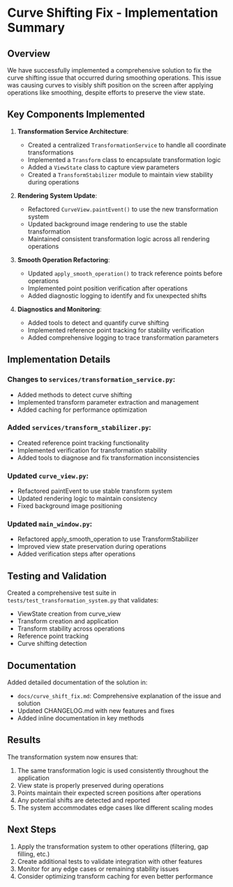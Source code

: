 # Curve Shifting Fix - Implementation Summary

## Overview

We have successfully implemented a comprehensive solution to fix the curve shifting issue that occurred during smoothing operations. This issue was causing curves to visibly shift position on the screen after applying operations like smoothing, despite efforts to preserve the view state.

## Key Components Implemented

1. **Transformation Service Architecture**:
   - Created a centralized `TransformationService` to handle all coordinate transformations
   - Implemented a `Transform` class to encapsulate transformation logic
   - Added a `ViewState` class to capture view parameters
   - Created a `TransformStabilizer` module to maintain view stability during operations

2. **Rendering System Update**:
   - Refactored `CurveView.paintEvent()` to use the new transformation system
   - Updated background image rendering to use the stable transformation
   - Maintained consistent transformation logic across all rendering operations

3. **Smooth Operation Refactoring**:
   - Updated `apply_smooth_operation()` to track reference points before operations
   - Implemented point position verification after operations
   - Added diagnostic logging to identify and fix unexpected shifts

4. **Diagnostics and Monitoring**:
   - Added tools to detect and quantify curve shifting
   - Implemented reference point tracking for stability verification
   - Added comprehensive logging to trace transformation parameters

## Implementation Details

### Changes to `services/transformation_service.py`:
- Added methods to detect curve shifting
- Implemented transform parameter extraction and management
- Added caching for performance optimization

### Added `services/transform_stabilizer.py`:
- Created reference point tracking functionality
- Implemented verification for transformation stability
- Added tools to diagnose and fix transformation inconsistencies

### Updated `curve_view.py`:
- Refactored paintEvent to use stable transform system
- Updated rendering logic to maintain consistency
- Fixed background image positioning

### Updated `main_window.py`:
- Refactored apply_smooth_operation to use TransformStabilizer
- Improved view state preservation during operations
- Added verification steps after operations

## Testing and Validation

Created a comprehensive test suite in `tests/test_transformation_system.py` that validates:
- ViewState creation from curve_view
- Transform creation and application
- Transform stability across operations
- Reference point tracking
- Curve shifting detection

## Documentation

Added detailed documentation of the solution in:
- `docs/curve_shift_fix.md`: Comprehensive explanation of the issue and solution
- Updated CHANGELOG.md with new features and fixes
- Added inline documentation in key methods

## Results

The transformation system now ensures that:
1. The same transformation logic is used consistently throughout the application
2. View state is properly preserved during operations
3. Points maintain their expected screen positions after operations
4. Any potential shifts are detected and reported
5. The system accommodates edge cases like different scaling modes

## Next Steps

1. Apply the transformation system to other operations (filtering, gap filling, etc.)
2. Create additional tests to validate integration with other features
3. Monitor for any edge cases or remaining stability issues
4. Consider optimizing transform caching for even better performance
